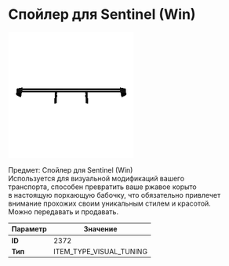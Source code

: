 # Спойлер для Sentinel (Win)

![Item Image](../img/2372.webp?raw=true)

Предмет: Спойлер для Sentinel (Win)<br>Используется для визуальной модификаций вашего<br>транспорта, способен превратить ваше ржавое корыто<br>в настоящую порхающую бабочку, что обязательно привлечет<br>внимание прохожих своим уникальным стилем и красотой.<br>Можно передавать и продавать.


| Параметр | Значение |
|----------|----------|
| **ID** | 2372 |
| **Тип** | ITEM_TYPE_VISUAL_TUNING |

